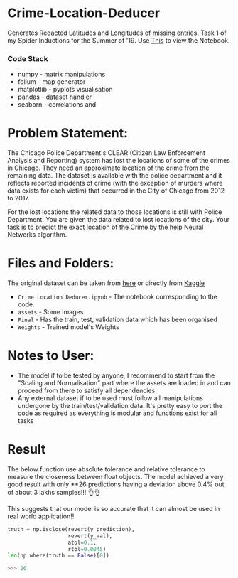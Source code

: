 # Crime-Location-Deducer
Generates Redacted Latitudes and Longitudes of missing entries. Task 1 of my Spider Inductions for the Summer of '19.
Use [This](https://nbviewer.jupyter.org/github/Syzygianinfern0/Crime-Location-Deducer/blob/master/Crime%20Location%20Deducer.ipynb) to view the Notebook. 
### Code Stack
* numpy - matrix manipulations
* folium - map generator
* matplotlib - pyplots visualisation
* pandas - dataset handler
* seaborn - correlations and 
  
# Problem Statement:
The Chicago Police Department's CLEAR (Citizen Law Enforcement Analysis and Reporting) system has lost the locations of some of the crimes in Chicago. They need an approximate location of the crime from the remaining data. The dataset is available with the police department and it reflects reported incidents of crime (with the exception of murders where data exists for each victim) that occurred in the City of Chicago from 2012 to 2017.

For the lost locations the related data to those locations is still with Police Department. You are given the data related to lost locations of the city. Your task is to predict the exact location of the Crime by the help Neural Networks algorithm.

# Files and Folders:
The original dataset can be taken from [here](https://drive.google.com/drive/folders/12JgRDsv460rR5atQw2Bha0M0UGSd99Ip) or directly from [Kaggle](https://www.kaggle.com/currie32/crimes-in-chicago)
* `Crime Location Deducer.ipynb` - The notebook corresponding to the code.
* `assets` - Some Images
* `Final` - Has the train, test, validation data which has been organised
* `Weights` - Trained model's Weights

# Notes to User:
* The model if to be tested by anyone, I recommend to start from the "Scaling and Normalisation" part where the assets are loaded in and can proceed from there to satisfy all dependencies. 
* Any external dataset if to be used must follow all manipulations undergone by the train/test/validation data. It's pretty easy to port the code as required as everything is modular and functions exist for all tasks

# Result
The below function use absolute tolerance and relative tolerance to measure the closeness between float objects. The model achieved a very good result with only **26 predictions having a deviation above 0.4% out of about 3 lakhs samples!!! 👌👌

This suggests that our model is so accurate that it can almost be used in real world application!!


```python
truth = np.isclose(revert(y_prediction),
                   revert(y_val),
                   atol=0.1,
                   rtol=0.0045)
len(np.where(truth == False)[0])

>>> 26
```
